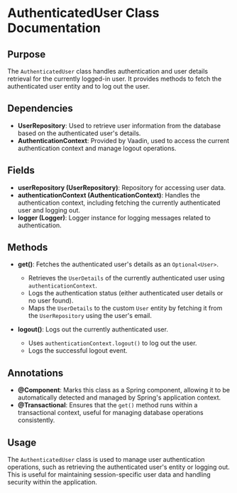 # AuthenticatedUser Class Documentation

## Purpose

The `AuthenticatedUser` class handles authentication and user details retrieval for the currently logged-in user. It provides methods to fetch the authenticated user entity and to log out the user.

## Dependencies

- **UserRepository**: Used to retrieve user information from the database based on the authenticated user's details.
- **AuthenticationContext**: Provided by Vaadin, used to access the current authentication context and manage logout operations.

## Fields

- **userRepository (UserRepository)**: Repository for accessing user data.
- **authenticationContext (AuthenticationContext)**: Handles the authentication context, including fetching the currently authenticated user and logging out.
- **logger (Logger)**: Logger instance for logging messages related to authentication.

## Methods

- **get()**: Fetches the authenticated user's details as an `Optional<User>`.
    - Retrieves the `UserDetails` of the currently authenticated user using `authenticationContext`.
    - Logs the authentication status (either authenticated user details or no user found).
    - Maps the `UserDetails` to the custom `User` entity by fetching it from the `UserRepository` using the user's email.

- **logout()**: Logs out the currently authenticated user.
    - Uses `authenticationContext.logout()` to log out the user.
    - Logs the successful logout event.

## Annotations

- **@Component**: Marks this class as a Spring component, allowing it to be automatically detected and managed by Spring's application context.
- **@Transactional**: Ensures that the `get()` method runs within a transactional context, useful for managing database operations consistently.

## Usage

The `AuthenticatedUser` class is used to manage user authentication operations, such as retrieving the authenticated user's entity or logging out. This is useful for maintaining session-specific user data and handling security within the application.

